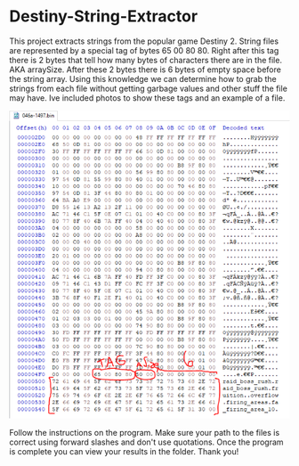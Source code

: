 # Destiny-String-Extractor
This project extracts strings from the popular game Destiny 2. 
String files are represented by a special tag of bytes 65 00 80 80. 
Right after this tag there is 2 bytes that tell how many bytes of characters there are in the file. AKA arraySize.
After these 2 bytes there is 6 bytes of empty space before the string array.
Using this knowledge we can determine how to grab the strings from each file without getting garbage values and other stuff the file may have.
Ive included photos to show these tags and an example of a file.

<img alt="tagExample.PNG" src="https://github.com/ejw9fc/Destiny-String-Extractor/blob/main/tagExample.PNG?raw=true" data-hpc="true" class="Box-sc-g0xbh4-0 fzFXnm">

Follow the instructions on the program.
Make sure your path to the files is correct using forward slashes and don't use quotations.
Once the program is complete you can view your results in the folder.
Thank you!
